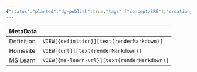 ```yaml
---
{"status":"planted","dg-publish":true,"tags":["concept/SRE"],"creation_date":"2024-05-08 10:13","definition":"Dovetailing, in algorithm design, is a technique that interweaves different computations, performing them essentially simultaneously.","ms-learn-url":"undefined","url":"https://en.wikipedia.org/wiki/Dovetailing_(computer_science)","aliases":null,"permalink":"/concepts/dovetailing/","dgPassFrontmatter":true}
---
```



| MetaData   |                                              |
| ---------- | -------------------------------------------- |
| Definition | `VIEW[{definition}][text(renderMarkdown)]`   |
| Homesite   | `VIEW[{url}][text(renderMarkdown)]`          |
| MS Learn   | `VIEW[{ms-learn-url}][text(renderMarkdown)]` |
